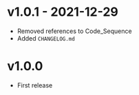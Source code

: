 # v1.0.1 - 2021-12-29
* Removed references to Code_Sequence
* Added `CHANGELOG.md`

# v1.0.0
* First release
